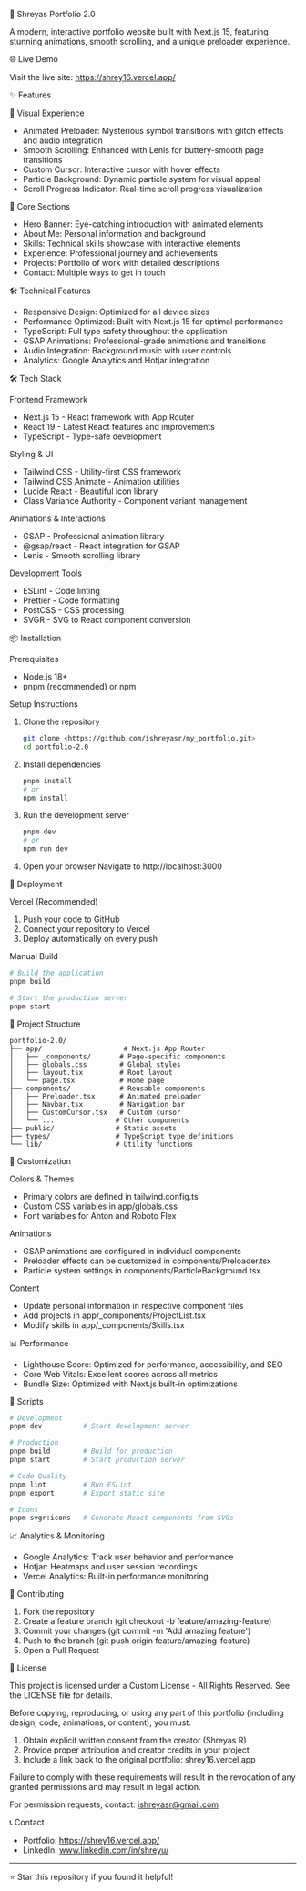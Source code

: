 🚀 Shreyas Portfolio 2.0

A modern, interactive portfolio website built with Next.js 15, featuring stunning animations, smooth scrolling, and a unique preloader experience.

🌐 Live Demo

Visit the live site: https://shrey16.vercel.app/

✨ Features

🎨 Visual Experience
- Animated Preloader: Mysterious symbol transitions with glitch effects and audio integration
- Smooth Scrolling: Enhanced with Lenis for buttery-smooth page transitions
- Custom Cursor: Interactive cursor with hover effects
- Particle Background: Dynamic particle system for visual appeal
- Scroll Progress Indicator: Real-time scroll progress visualization

🎯 Core Sections
- Hero Banner: Eye-catching introduction with animated elements
- About Me: Personal information and background
- Skills: Technical skills showcase with interactive elements
- Experience: Professional journey and achievements
- Projects: Portfolio of work with detailed descriptions
- Contact: Multiple ways to get in touch

🛠 Technical Features
- Responsive Design: Optimized for all device sizes
- Performance Optimized: Built with Next.js 15 for optimal performance
- TypeScript: Full type safety throughout the application
- GSAP Animations: Professional-grade animations and transitions
- Audio Integration: Background music with user controls
- Analytics: Google Analytics and Hotjar integration

🛠 Tech Stack

Frontend Framework
- Next.js 15 - React framework with App Router
- React 19 - Latest React features and improvements
- TypeScript - Type-safe development

Styling & UI
- Tailwind CSS - Utility-first CSS framework
- Tailwind CSS Animate - Animation utilities
- Lucide React - Beautiful icon library
- Class Variance Authority - Component variant management

Animations & Interactions
- GSAP - Professional animation library
- @gsap/react - React integration for GSAP
- Lenis - Smooth scrolling library

Development Tools
- ESLint - Code linting
- Prettier - Code formatting
- PostCSS - CSS processing
- SVGR - SVG to React component conversion

📦 Installation

Prerequisites
- Node.js 18+ 
- pnpm (recommended) or npm

Setup Instructions

1. Clone the repository
   ```bash
   git clone <https://github.com/ishreyasr/my_portfolio.git>
   cd portfolio-2.0
   ```

2. Install dependencies
   ```bash
   pnpm install
   # or
   npm install
   ```

3. Run the development server
   ```bash
   pnpm dev
   # or
   npm run dev
   ```

4. Open your browser
   Navigate to http://localhost:3000

🚀 Deployment

Vercel (Recommended)
1. Push your code to GitHub
2. Connect your repository to Vercel
3. Deploy automatically on every push

Manual Build
```bash
# Build the application
pnpm build

# Start the production server
pnpm start
```

📁 Project Structure

```
portfolio-2.0/
├── app/                    # Next.js App Router
│   ├── _components/       # Page-specific components
│   ├── globals.css        # Global styles
│   ├── layout.tsx         # Root layout
│   └── page.tsx           # Home page
├── components/            # Reusable components
│   ├── Preloader.tsx      # Animated preloader
│   ├── Navbar.tsx         # Navigation bar
│   ├── CustomCursor.tsx   # Custom cursor
│   └── ...               # Other components
├── public/               # Static assets
├── types/                # TypeScript type definitions
└── lib/                  # Utility functions
```

🎨 Customization

Colors & Themes
- Primary colors are defined in tailwind.config.ts
- Custom CSS variables in app/globals.css
- Font variables for Anton and Roboto Flex

Animations
- GSAP animations are configured in individual components
- Preloader effects can be customized in components/Preloader.tsx
- Particle system settings in components/ParticleBackground.tsx

Content
- Update personal information in respective component files
- Add projects in app/_components/ProjectList.tsx
- Modify skills in app/_components/Skills.tsx

📊 Performance

- Lighthouse Score: Optimized for performance, accessibility, and SEO
- Core Web Vitals: Excellent scores across all metrics
- Bundle Size: Optimized with Next.js built-in optimizations

🔧 Scripts

```bash
# Development
pnpm dev          # Start development server

# Production
pnpm build        # Build for production
pnpm start        # Start production server

# Code Quality
pnpm lint         # Run ESLint
pnpm export       # Export static site

# Icons
pnpm svgr:icons   # Generate React components from SVGs
```

📈 Analytics & Monitoring

- Google Analytics: Track user behavior and performance
- Hotjar: Heatmaps and user session recordings
- Vercel Analytics: Built-in performance monitoring

🤝 Contributing

1. Fork the repository
2. Create a feature branch (git checkout -b feature/amazing-feature)
3. Commit your changes (git commit -m 'Add amazing feature')
4. Push to the branch (git push origin feature/amazing-feature)
5. Open a Pull Request

📄 License

This project is licensed under a Custom License - All Rights Reserved. See the LICENSE file for details.

Before copying, reproducing, or using any part of this portfolio (including design, code, animations, or content), you must:

1. Obtain explicit written consent from the creator (Shreyas R)
2. Provide proper attribution and creator credits in your project
3. Include a link back to the original portfolio: shrey16.vercel.app

Failure to comply with these requirements will result in the revocation of any granted permissions and may result in legal action.

For permission requests, contact: ishreyasr@gmail.com

📞 Contact

- Portfolio: https://shrey16.vercel.app/
- LinkedIn: www.linkedin.com/in/shreyu/

---

⭐ Star this repository if you found it helpful!
